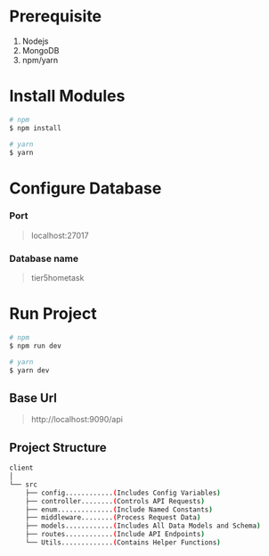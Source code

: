 # Prerequisite
1. Nodejs
2. MongoDB
3. npm/yarn

# Install Modules
```bash
# npm
$ npm install

# yarn
$ yarn
```

# Configure Database
### Port
> localhost:27017

### Database name
> tier5hometask

# Run Project
```bash
# npm
$ npm run dev

# yarn
$ yarn dev
```

## Base Url
> http://localhost:9090/api

## Project Structure
```bash
client
│
└── src
    ├── config............(Includes Config Variables)
    ├── controller........(Controls API Requests)
    ├── enum..............(Include Named Constants)
    ├── middleware........(Process Request Data)
    ├── models............(Includes All Data Models and Schema)
    ├── routes............(Include API Endpoints)
    └── Utils.............(Contains Helper Functions)
```


